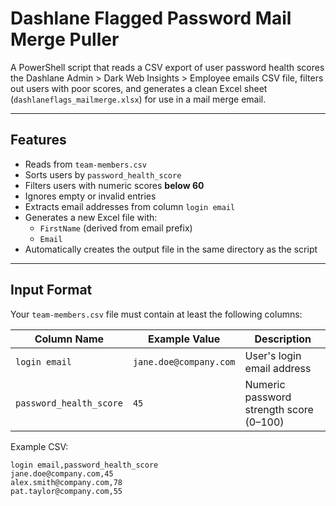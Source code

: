 # Dashlane Flagged Password Mail Merge Puller
A PowerShell script that reads a CSV export of user password health scores the Dashlane Admin > Dark Web Insights > Employee emails CSV file, filters out users with poor scores, and generates a clean Excel sheet (`dashlaneflags_mailmerge.xlsx`) for use in a mail merge email.

---

## Features

- Reads from `team-members.csv`
- Sorts users by `password_health_score`
- Filters users with numeric scores **below 60**
- Ignores empty or invalid entries
- Extracts email addresses from column `login email`
- Generates a new Excel file with:
  - `FirstName` (derived from email prefix)
  - `Email`
- Automatically creates the output file in the same directory as the script

---

## Input Format

Your `team-members.csv` file must contain at least the following columns:

| Column Name         | Example Value              | Description |
|----------------------|----------------------------|--------------|
| `login email`        | `jane.doe@company.com`     | User's login email address |
| `password_health_score` | `45`                    | Numeric password strength score (0–100) |

Example CSV:

```csv
login email,password_health_score
jane.doe@company.com,45
alex.smith@company.com,78
pat.taylor@company.com,55
